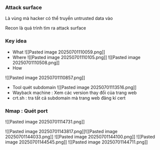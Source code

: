 
### Attack surface

Là vùng mà hacker có thể truyền untrusted data vào

Recon là quá trình tìm ra attack surface

### Key idea
+ What
![[Pasted image 20250701110059.png]]
+ Where 
![[Pasted image 20250701110105.png]]
![[Pasted image 20250701110508.png]]
+ How

![[Pasted image 20250701110857.png]]


+ Tool quét subdomain
![[Pasted image 20250701113516.png]]
+ Wayback machine : Xem các version thay đổi của trang web
+ crt.sh : tra tất cả subdomain mà trang web đăng kí cert

### Nmap : Quét port
![[Pasted image 20250701114731.png]]

![[Pasted image 20250701143817.png]]![[Pasted image 20250701144033.png]]
![[Pasted image 20250701144100.png]]
![[Pasted image 20250701144545.png]]
![[Pasted image 20250701144711.png]]